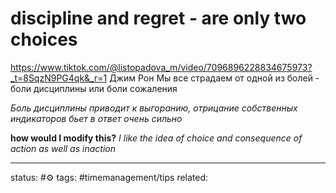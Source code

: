 # discipline and regret - are only two choices
https://www.tiktok.com/@listopadova_m/video/7096896228834675973?_t=8SqzN9PG4qk&_r=1
Джим Рон
Мы все страдаем от одной из болей - боли дисциплины или боли сожаления

*Боль дисциплины приводит к выгоранию, отрицание собственных индикаторов бьет в ответ очень сильно*

**how would I modify this?**
*I like the idea of choice and consequence of action as well as inaction*



---
status: #⚙️ 
tags: #timemanagement/tips 
related: 